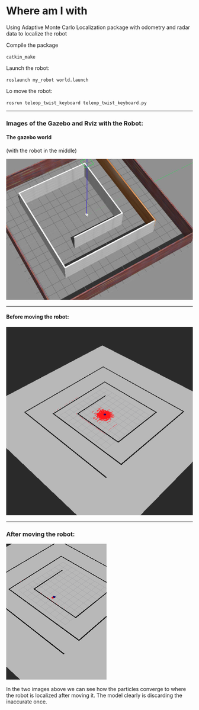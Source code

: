 # Where am I with 


Using Adaptive Monte Carlo Localization package with odometry and radar data to localize the robot

Compile the package

`catkin_make`

Launch the robot:

`roslaunch my_robot world.launch`

Lo move the robot:

`rosrun teleop_twist_keyboard teleop_twist_keyboard.py`

---

### Images of the Gazebo and Rviz with the Robot:

#### The gazebo world 
(with the robot in the middle)

![alt text](assets/gazebo_world.png)

---

#### Before moving the robot:

![alt text](assets/before_moving.png)

--- 
### After moving the robot:
![alt text](assets/after_moving.png)


In the two images above we can see how the particles converge to where the robot is localized after moving it. The model clearly is discarding the inaccurate once.

